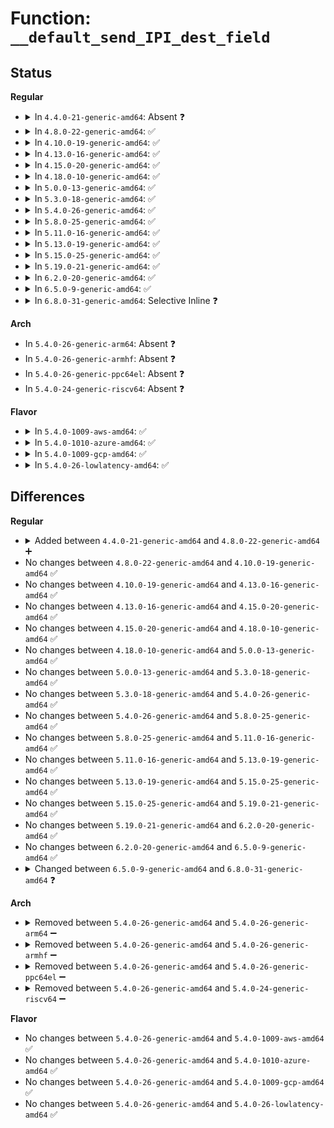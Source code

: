 # Function: <code>__default_send_IPI_dest_field</code>

## Status
<b>Regular</b>
<ul>
<li>
<details>
<summary>In <code>4.4.0-21-generic-amd64</code>: Absent ❓</summary>

```json
{
  "name": "__default_send_IPI_dest_field",
  "collision_type": "Static Duplication",
  "inline_type": "Full",
  "funcs": [
    {
      "addr": 18446744071579192181,
      "name": "__default_send_IPI_dest_field",
      "external": false,
      "loc": "arch/x86/include/asm/ipi.h:93",
      "file": "arch/x86/kernel/apic/ipi.c",
      "inline": "declared, inlined",
      "caller_inline": [
        "arch/x86/kernel/apic/ipi.c:default_send_IPI_mask_sequence_phys",
        "arch/x86/kernel/apic/ipi.c:default_send_IPI_mask_allbutself_phys"
      ],
      "caller_func": []
    },
    {
      "addr": 18446744071579210693,
      "name": "__default_send_IPI_dest_field",
      "external": false,
      "loc": "arch/x86/include/asm/ipi.h:93",
      "file": "arch/x86/kernel/apic/apic_numachip.c",
      "inline": "declared, inlined",
      "caller_inline": [
        "arch/x86/kernel/apic/apic_numachip.c:numachip_send_IPI_one"
      ],
      "caller_func": []
    },
    {
      "addr": 18446744071579215340,
      "name": "__default_send_IPI_dest_field",
      "external": false,
      "loc": "arch/x86/include/asm/ipi.h:93",
      "file": "arch/x86/kernel/apic/apic_flat_64.c",
      "inline": "declared, inlined",
      "caller_inline": [
        "arch/x86/kernel/apic/apic_flat_64.c:flat_send_IPI_mask_allbutself",
        "arch/x86/kernel/apic/apic_flat_64.c:flat_send_IPI_allbutself"
      ],
      "caller_func": []
    }
  ],
  "symbols": []
}
```
</details>
</li>
<li>
<details>
<summary>In <code>4.8.0-22-generic-amd64</code>: ✅</summary>

```c
void __default_send_IPI_dest_field(unsigned int mask, int vector, unsigned int dest)
```

```json
{
  "name": "__default_send_IPI_dest_field",
  "collision_type": "Unique Global",
  "inline_type": "No",
  "funcs": [
    {
      "addr": 18446744071579192592,
      "name": "__default_send_IPI_dest_field",
      "external": true,
      "loc": "arch/x86/kernel/apic/ipi.c:51",
      "file": "arch/x86/kernel/apic/ipi.c",
      "inline": "seen, unknown",
      "caller_inline": [],
      "caller_func": [
        "arch/x86/kernel/apic/ipi.c:default_send_IPI_mask_allbutself_phys",
        "arch/x86/kernel/apic/ipi.c:default_send_IPI_mask_sequence_phys",
        "arch/x86/kernel/apic/ipi.c:default_send_IPI_single_phys",
        "arch/x86/kernel/apic/apic_numachip.c:numachip_send_IPI_one",
        "arch/x86/kernel/apic/apic_flat_64.c:_flat_send_IPI_mask"
      ]
    }
  ],
  "symbols": [
    {
      "addr": 18446744071579192592,
      "name": "__default_send_IPI_dest_field",
      "section": ".text",
      "bind": "STB_GLOBAL",
      "size": 99
    }
  ]
}
```
</details>
</li>
<li>
<details>
<summary>In <code>4.10.0-19-generic-amd64</code>: ✅</summary>

```c
void __default_send_IPI_dest_field(unsigned int mask, int vector, unsigned int dest)
```

```json
{
  "name": "__default_send_IPI_dest_field",
  "collision_type": "Unique Global",
  "inline_type": "No",
  "funcs": [
    {
      "addr": 18446744071579204304,
      "name": "__default_send_IPI_dest_field",
      "external": true,
      "loc": "arch/x86/kernel/apic/ipi.c:51",
      "file": "arch/x86/kernel/apic/ipi.c",
      "inline": "seen, unknown",
      "caller_inline": [],
      "caller_func": [
        "arch/x86/kernel/apic/ipi.c:default_send_IPI_mask_allbutself_phys",
        "arch/x86/kernel/apic/ipi.c:default_send_IPI_mask_sequence_phys",
        "arch/x86/kernel/apic/ipi.c:default_send_IPI_single_phys",
        "arch/x86/kernel/apic/apic_numachip.c:numachip_send_IPI_one",
        "arch/x86/kernel/apic/apic_flat_64.c:_flat_send_IPI_mask"
      ]
    }
  ],
  "symbols": [
    {
      "addr": 18446744071579204304,
      "name": "__default_send_IPI_dest_field",
      "section": ".text",
      "bind": "STB_GLOBAL",
      "size": 99
    }
  ]
}
```
</details>
</li>
<li>
<details>
<summary>In <code>4.13.0-16-generic-amd64</code>: ✅</summary>

```c
void __default_send_IPI_dest_field(unsigned int mask, int vector, unsigned int dest)
```

```json
{
  "name": "__default_send_IPI_dest_field",
  "collision_type": "Unique Global",
  "inline_type": "No",
  "funcs": [
    {
      "addr": 18446744071579202128,
      "name": "__default_send_IPI_dest_field",
      "external": true,
      "loc": "arch/x86/kernel/apic/ipi.c:51",
      "file": "arch/x86/kernel/apic/ipi.c",
      "inline": "seen, unknown",
      "caller_inline": [],
      "caller_func": [
        "arch/x86/kernel/apic/ipi.c:default_send_IPI_mask_allbutself_phys",
        "arch/x86/kernel/apic/ipi.c:default_send_IPI_mask_sequence_phys",
        "arch/x86/kernel/apic/ipi.c:default_send_IPI_single_phys",
        "arch/x86/kernel/apic/apic_numachip.c:numachip_send_IPI_one",
        "arch/x86/kernel/apic/apic_flat_64.c:_flat_send_IPI_mask"
      ]
    }
  ],
  "symbols": [
    {
      "addr": 18446744071579202128,
      "name": "__default_send_IPI_dest_field",
      "section": ".text",
      "bind": "STB_GLOBAL",
      "size": 99
    }
  ]
}
```
</details>
</li>
<li>
<details>
<summary>In <code>4.15.0-20-generic-amd64</code>: ✅</summary>

```c
void __default_send_IPI_dest_field(unsigned int mask, int vector, unsigned int dest)
```

```json
{
  "name": "__default_send_IPI_dest_field",
  "collision_type": "Unique Global",
  "inline_type": "No",
  "funcs": [
    {
      "addr": 18446744071579217632,
      "name": "__default_send_IPI_dest_field",
      "external": true,
      "loc": "arch/x86/kernel/apic/ipi.c:52",
      "file": "arch/x86/kernel/apic/ipi.c",
      "inline": "seen, unknown",
      "caller_inline": [],
      "caller_func": [
        "arch/x86/kernel/apic/ipi.c:default_send_IPI_mask_allbutself_phys",
        "arch/x86/kernel/apic/ipi.c:default_send_IPI_mask_sequence_phys",
        "arch/x86/kernel/apic/ipi.c:default_send_IPI_single_phys",
        "arch/x86/kernel/apic/apic_numachip.c:numachip_send_IPI_one",
        "arch/x86/kernel/apic/apic_flat_64.c:_flat_send_IPI_mask"
      ]
    }
  ],
  "symbols": [
    {
      "addr": 18446744071579217632,
      "name": "__default_send_IPI_dest_field",
      "section": ".text",
      "bind": "STB_GLOBAL",
      "size": 102
    }
  ]
}
```
</details>
</li>
<li>
<details>
<summary>In <code>4.18.0-10-generic-amd64</code>: ✅</summary>

```c
void __default_send_IPI_dest_field(unsigned int mask, int vector, unsigned int dest)
```

```json
{
  "name": "__default_send_IPI_dest_field",
  "collision_type": "Unique Global",
  "inline_type": "No",
  "funcs": [
    {
      "addr": 18446744071579229920,
      "name": "__default_send_IPI_dest_field",
      "external": true,
      "loc": "arch/x86/kernel/apic/ipi.c:52",
      "file": "arch/x86/kernel/apic/ipi.c",
      "inline": "seen, unknown",
      "caller_inline": [],
      "caller_func": [
        "arch/x86/kernel/apic/ipi.c:default_send_IPI_mask_allbutself_phys",
        "arch/x86/kernel/apic/ipi.c:default_send_IPI_mask_sequence_phys",
        "arch/x86/kernel/apic/ipi.c:default_send_IPI_single_phys",
        "arch/x86/kernel/apic/apic_numachip.c:numachip_send_IPI_one",
        "arch/x86/kernel/apic/apic_flat_64.c:_flat_send_IPI_mask"
      ]
    }
  ],
  "symbols": [
    {
      "addr": 18446744071579229920,
      "name": "__default_send_IPI_dest_field",
      "section": ".text",
      "bind": "STB_GLOBAL",
      "size": 102
    }
  ]
}
```
</details>
</li>
<li>
<details>
<summary>In <code>5.0.0-13-generic-amd64</code>: ✅</summary>

```c
void __default_send_IPI_dest_field(unsigned int mask, int vector, unsigned int dest)
```

```json
{
  "name": "__default_send_IPI_dest_field",
  "collision_type": "Unique Global",
  "inline_type": "No",
  "funcs": [
    {
      "addr": 18446744071579253616,
      "name": "__default_send_IPI_dest_field",
      "external": true,
      "loc": "arch/x86/kernel/apic/ipi.c:52",
      "file": "arch/x86/kernel/apic/ipi.c",
      "inline": "seen, unknown",
      "caller_inline": [],
      "caller_func": [
        "arch/x86/kernel/apic/ipi.c:default_send_IPI_mask_allbutself_phys",
        "arch/x86/kernel/apic/ipi.c:default_send_IPI_mask_sequence_phys",
        "arch/x86/kernel/apic/ipi.c:default_send_IPI_single_phys",
        "arch/x86/kernel/apic/apic_numachip.c:numachip_send_IPI_one",
        "arch/x86/kernel/apic/apic_flat_64.c:_flat_send_IPI_mask"
      ]
    }
  ],
  "symbols": [
    {
      "addr": 18446744071579253616,
      "name": "__default_send_IPI_dest_field",
      "section": ".text",
      "bind": "STB_GLOBAL",
      "size": 102
    }
  ]
}
```
</details>
</li>
<li>
<details>
<summary>In <code>5.3.0-18-generic-amd64</code>: ✅</summary>

```c
void __default_send_IPI_dest_field(unsigned int mask, int vector, unsigned int dest)
```

```json
{
  "name": "__default_send_IPI_dest_field",
  "collision_type": "Unique Global",
  "inline_type": "No",
  "funcs": [
    {
      "addr": 18446744071579267632,
      "name": "__default_send_IPI_dest_field",
      "external": true,
      "loc": "arch/x86/kernel/apic/ipi.c:52",
      "file": "arch/x86/kernel/apic/ipi.c",
      "inline": "seen, unknown",
      "caller_inline": [],
      "caller_func": [
        "arch/x86/kernel/apic/ipi.c:default_send_IPI_mask_allbutself_phys",
        "arch/x86/kernel/apic/ipi.c:default_send_IPI_mask_sequence_phys",
        "arch/x86/kernel/apic/ipi.c:default_send_IPI_single_phys",
        "arch/x86/kernel/apic/apic_numachip.c:numachip_send_IPI_one",
        "arch/x86/kernel/apic/apic_flat_64.c:_flat_send_IPI_mask"
      ]
    }
  ],
  "symbols": [
    {
      "addr": 18446744071579267632,
      "name": "__default_send_IPI_dest_field",
      "section": ".text",
      "bind": "STB_GLOBAL",
      "size": 104
    }
  ]
}
```
</details>
</li>
<li>
<details>
<summary>In <code>5.4.0-26-generic-amd64</code>: ✅</summary>

```c
void __default_send_IPI_dest_field(unsigned int mask, int vector, unsigned int dest)
```

```json
{
  "name": "__default_send_IPI_dest_field",
  "collision_type": "Unique Global",
  "inline_type": "No",
  "funcs": [
    {
      "addr": 18446744071579269760,
      "name": "__default_send_IPI_dest_field",
      "external": true,
      "loc": "arch/x86/kernel/apic/ipi.c:145",
      "file": "arch/x86/kernel/apic/ipi.c",
      "inline": "seen, unknown",
      "caller_inline": [],
      "caller_func": [
        "arch/x86/kernel/apic/ipi.c:default_send_IPI_mask_allbutself_phys",
        "arch/x86/kernel/apic/ipi.c:default_send_IPI_mask_sequence_phys",
        "arch/x86/kernel/apic/ipi.c:default_send_IPI_single_phys",
        "arch/x86/kernel/apic/apic_numachip.c:numachip_send_IPI_one",
        "arch/x86/kernel/apic/apic_flat_64.c:_flat_send_IPI_mask"
      ]
    }
  ],
  "symbols": [
    {
      "addr": 18446744071579269760,
      "name": "__default_send_IPI_dest_field",
      "section": ".text",
      "bind": "STB_GLOBAL",
      "size": 104
    }
  ]
}
```
</details>
</li>
<li>
<details>
<summary>In <code>5.8.0-25-generic-amd64</code>: ✅</summary>

```c
void __default_send_IPI_dest_field(unsigned int mask, int vector, unsigned int dest)
```

```json
{
  "name": "__default_send_IPI_dest_field",
  "collision_type": "Unique Global",
  "inline_type": "No",
  "funcs": [
    {
      "addr": 18446744071579297744,
      "name": "__default_send_IPI_dest_field",
      "external": true,
      "loc": "arch/x86/kernel/apic/ipi.c:145",
      "file": "arch/x86/kernel/apic/ipi.c",
      "inline": "seen, unknown",
      "caller_inline": [],
      "caller_func": [
        "arch/x86/kernel/apic/ipi.c:default_send_IPI_mask_allbutself_phys",
        "arch/x86/kernel/apic/ipi.c:default_send_IPI_mask_sequence_phys",
        "arch/x86/kernel/apic/ipi.c:default_send_IPI_single_phys",
        "arch/x86/kernel/apic/apic_numachip.c:numachip_send_IPI_one",
        "arch/x86/kernel/apic/apic_flat_64.c:_flat_send_IPI_mask"
      ]
    }
  ],
  "symbols": [
    {
      "addr": 18446744071579297744,
      "name": "__default_send_IPI_dest_field",
      "section": ".text",
      "bind": "STB_GLOBAL",
      "size": 103
    }
  ]
}
```
</details>
</li>
<li>
<details>
<summary>In <code>5.11.0-16-generic-amd64</code>: ✅</summary>

```c
void __default_send_IPI_dest_field(unsigned int mask, int vector, unsigned int dest)
```

```json
{
  "name": "__default_send_IPI_dest_field",
  "collision_type": "Unique Global",
  "inline_type": "No",
  "funcs": [
    {
      "addr": 18446744071579302992,
      "name": "__default_send_IPI_dest_field",
      "external": true,
      "loc": "arch/x86/kernel/apic/ipi.c:146",
      "file": "arch/x86/kernel/apic/ipi.c",
      "inline": "seen, unknown",
      "caller_inline": [],
      "caller_func": [
        "arch/x86/kernel/apic/ipi.c:default_send_IPI_mask_allbutself_phys",
        "arch/x86/kernel/apic/ipi.c:default_send_IPI_mask_sequence_phys",
        "arch/x86/kernel/apic/ipi.c:default_send_IPI_single_phys",
        "arch/x86/kernel/apic/apic_numachip.c:numachip_send_IPI_one",
        "arch/x86/kernel/apic/apic_flat_64.c:_flat_send_IPI_mask"
      ]
    }
  ],
  "symbols": [
    {
      "addr": 18446744071579302992,
      "name": "__default_send_IPI_dest_field",
      "section": ".text",
      "bind": "STB_GLOBAL",
      "size": 103
    }
  ]
}
```
</details>
</li>
<li>
<details>
<summary>In <code>5.13.0-19-generic-amd64</code>: ✅</summary>

```c
void __default_send_IPI_dest_field(unsigned int mask, int vector, unsigned int dest)
```

```json
{
  "name": "__default_send_IPI_dest_field",
  "collision_type": "Unique Global",
  "inline_type": "No",
  "funcs": [
    {
      "addr": 18446744071579305856,
      "name": "__default_send_IPI_dest_field",
      "external": true,
      "loc": "arch/x86/kernel/apic/ipi.c:146",
      "file": "arch/x86/kernel/apic/ipi.c",
      "inline": "seen, unknown",
      "caller_inline": [],
      "caller_func": [
        "arch/x86/kernel/apic/ipi.c:default_send_IPI_mask_allbutself_phys",
        "arch/x86/kernel/apic/ipi.c:default_send_IPI_mask_sequence_phys",
        "arch/x86/kernel/apic/ipi.c:default_send_IPI_single_phys",
        "arch/x86/kernel/apic/apic_numachip.c:numachip_send_IPI_one",
        "arch/x86/kernel/apic/apic_flat_64.c:_flat_send_IPI_mask"
      ]
    }
  ],
  "symbols": [
    {
      "addr": 18446744071579305856,
      "name": "__default_send_IPI_dest_field",
      "section": ".text",
      "bind": "STB_GLOBAL",
      "size": 103
    }
  ]
}
```
</details>
</li>
<li>
<details>
<summary>In <code>5.15.0-25-generic-amd64</code>: ✅</summary>

```c
void __default_send_IPI_dest_field(unsigned int mask, int vector, unsigned int dest)
```

```json
{
  "name": "__default_send_IPI_dest_field",
  "collision_type": "Unique Global",
  "inline_type": "No",
  "funcs": [
    {
      "addr": 18446744071579353936,
      "name": "__default_send_IPI_dest_field",
      "external": true,
      "loc": "arch/x86/kernel/apic/ipi.c:146",
      "file": "arch/x86/kernel/apic/ipi.c",
      "inline": "seen, unknown",
      "caller_inline": [],
      "caller_func": [
        "arch/x86/kernel/apic/ipi.c:default_send_IPI_mask_allbutself_phys",
        "arch/x86/kernel/apic/ipi.c:default_send_IPI_mask_sequence_phys",
        "arch/x86/kernel/apic/ipi.c:default_send_IPI_single_phys",
        "arch/x86/kernel/apic/apic_numachip.c:numachip_send_IPI_one",
        "arch/x86/kernel/apic/apic_flat_64.c:_flat_send_IPI_mask"
      ]
    }
  ],
  "symbols": [
    {
      "addr": 18446744071579353936,
      "name": "__default_send_IPI_dest_field",
      "section": ".text",
      "bind": "STB_GLOBAL",
      "size": 103
    }
  ]
}
```
</details>
</li>
<li>
<details>
<summary>In <code>5.19.0-21-generic-amd64</code>: ✅</summary>

```c
void __default_send_IPI_dest_field(unsigned int mask, int vector, unsigned int dest)
```

```json
{
  "name": "__default_send_IPI_dest_field",
  "collision_type": "Unique Global",
  "inline_type": "No",
  "funcs": [
    {
      "addr": 18446744071579416320,
      "name": "__default_send_IPI_dest_field",
      "external": true,
      "loc": "arch/x86/kernel/apic/ipi.c:146",
      "file": "arch/x86/kernel/apic/ipi.c",
      "inline": "seen, unknown",
      "caller_inline": [],
      "caller_func": [
        "arch/x86/kernel/apic/ipi.c:default_send_IPI_mask_allbutself_phys",
        "arch/x86/kernel/apic/ipi.c:default_send_IPI_mask_sequence_phys",
        "arch/x86/kernel/apic/ipi.c:default_send_IPI_single_phys",
        "arch/x86/kernel/apic/apic_numachip.c:numachip_send_IPI_one",
        "arch/x86/kernel/apic/apic_flat_64.c:_flat_send_IPI_mask"
      ]
    }
  ],
  "symbols": [
    {
      "addr": 18446744071579416320,
      "name": "__default_send_IPI_dest_field",
      "section": ".text",
      "bind": "STB_GLOBAL",
      "size": 107
    }
  ]
}
```
</details>
</li>
<li>
<details>
<summary>In <code>6.2.0-20-generic-amd64</code>: ✅</summary>

```c
void __default_send_IPI_dest_field(unsigned int mask, int vector, unsigned int dest)
```

```json
{
  "name": "__default_send_IPI_dest_field",
  "collision_type": "Unique Global",
  "inline_type": "No",
  "funcs": [
    {
      "addr": 18446744071579499264,
      "name": "__default_send_IPI_dest_field",
      "external": true,
      "loc": "arch/x86/kernel/apic/ipi.c:146",
      "file": "arch/x86/kernel/apic/ipi.c",
      "inline": "seen, unknown",
      "caller_inline": [],
      "caller_func": [
        "arch/x86/kernel/apic/ipi.c:default_send_IPI_mask_allbutself_phys",
        "arch/x86/kernel/apic/ipi.c:default_send_IPI_mask_sequence_phys",
        "arch/x86/kernel/apic/ipi.c:default_send_IPI_single_phys",
        "arch/x86/kernel/apic/apic_numachip.c:numachip_send_IPI_one",
        "arch/x86/kernel/apic/apic_flat_64.c:_flat_send_IPI_mask"
      ]
    }
  ],
  "symbols": [
    {
      "addr": 18446744071579499264,
      "name": "__default_send_IPI_dest_field",
      "section": ".text",
      "bind": "STB_GLOBAL",
      "size": 107
    }
  ]
}
```
</details>
</li>
<li>
<details>
<summary>In <code>6.5.0-9-generic-amd64</code>: ✅</summary>

```c
void __default_send_IPI_dest_field(unsigned int mask, int vector, unsigned int dest)
```

```json
{
  "name": "__default_send_IPI_dest_field",
  "collision_type": "Unique Global",
  "inline_type": "No",
  "funcs": [
    {
      "addr": 18446744071579511440,
      "name": "__default_send_IPI_dest_field",
      "external": true,
      "loc": "arch/x86/kernel/apic/ipi.c:146",
      "file": "arch/x86/kernel/apic/ipi.c",
      "inline": "seen, unknown",
      "caller_inline": [],
      "caller_func": [
        "arch/x86/kernel/apic/ipi.c:default_send_IPI_mask_allbutself_phys",
        "arch/x86/kernel/apic/ipi.c:default_send_IPI_mask_sequence_phys",
        "arch/x86/kernel/apic/ipi.c:default_send_IPI_single_phys",
        "arch/x86/kernel/apic/apic_numachip.c:numachip_send_IPI_one",
        "arch/x86/kernel/apic/apic_flat_64.c:_flat_send_IPI_mask"
      ]
    }
  ],
  "symbols": [
    {
      "addr": 18446744071579511440,
      "name": "__default_send_IPI_dest_field",
      "section": ".text",
      "bind": "STB_GLOBAL",
      "size": 107
    }
  ]
}
```
</details>
</li>
<li>
<details>
<summary>In <code>6.8.0-31-generic-amd64</code>: Selective Inline ❓</summary>

```c
void __default_send_IPI_dest_field(unsigned int dest_mask, int vector, unsigned int dest_mode)
```

```json
{
  "name": "__default_send_IPI_dest_field",
  "collision_type": "Unique Global",
  "inline_type": "Selective",
  "funcs": [
    {
      "addr": 18446744071579540332,
      "name": "__default_send_IPI_dest_field",
      "external": true,
      "loc": "arch/x86/kernel/apic/ipi.c:173",
      "file": "arch/x86/kernel/apic/ipi.c",
      "inline": "not declared, inlined",
      "caller_inline": [
        "arch/x86/kernel/apic/ipi.c:default_send_IPI_mask_allbutself_phys",
        "arch/x86/kernel/apic/ipi.c:default_send_IPI_mask_sequence_phys",
        "arch/x86/kernel/apic/ipi.c:default_send_IPI_single_phys"
      ],
      "caller_func": [
        "arch/x86/kernel/apic/apic_numachip.c:numachip_send_IPI_one",
        "arch/x86/kernel/apic/apic_flat_64.c:_flat_send_IPI_mask"
      ]
    }
  ],
  "symbols": [
    {
      "addr": 18446744071579539408,
      "name": "__default_send_IPI_dest_field",
      "section": ".text",
      "bind": "STB_GLOBAL",
      "size": 146
    }
  ]
}
```
</details>
</li>
</ul>
<b>Arch</b>
<ul>
<li>
In <code>5.4.0-26-generic-arm64</code>: Absent ❓
</li>
<li>
In <code>5.4.0-26-generic-armhf</code>: Absent ❓
</li>
<li>
In <code>5.4.0-26-generic-ppc64el</code>: Absent ❓
</li>
<li>
In <code>5.4.0-24-generic-riscv64</code>: Absent ❓
</li>
</ul>
<b>Flavor</b>
<ul>
<li>
<details>
<summary>In <code>5.4.0-1009-aws-amd64</code>: ✅</summary>

```c
void __default_send_IPI_dest_field(unsigned int mask, int vector, unsigned int dest)
```

```json
{
  "name": "__default_send_IPI_dest_field",
  "collision_type": "Unique Global",
  "inline_type": "No",
  "funcs": [
    {
      "addr": 18446744071579268464,
      "name": "__default_send_IPI_dest_field",
      "external": true,
      "loc": "arch/x86/kernel/apic/ipi.c:145",
      "file": "arch/x86/kernel/apic/ipi.c",
      "inline": "seen, unknown",
      "caller_inline": [],
      "caller_func": [
        "arch/x86/kernel/apic/ipi.c:default_send_IPI_mask_allbutself_phys",
        "arch/x86/kernel/apic/ipi.c:default_send_IPI_mask_sequence_phys",
        "arch/x86/kernel/apic/ipi.c:default_send_IPI_single_phys",
        "arch/x86/kernel/apic/apic_numachip.c:numachip_send_IPI_one",
        "arch/x86/kernel/apic/apic_flat_64.c:_flat_send_IPI_mask"
      ]
    }
  ],
  "symbols": [
    {
      "addr": 18446744071579268464,
      "name": "__default_send_IPI_dest_field",
      "section": ".text",
      "bind": "STB_GLOBAL",
      "size": 104
    }
  ]
}
```
</details>
</li>
<li>
<details>
<summary>In <code>5.4.0-1010-azure-amd64</code>: ✅</summary>

```c
void __default_send_IPI_dest_field(unsigned int mask, int vector, unsigned int dest)
```

```json
{
  "name": "__default_send_IPI_dest_field",
  "collision_type": "Unique Global",
  "inline_type": "No",
  "funcs": [
    {
      "addr": 18446744071579203888,
      "name": "__default_send_IPI_dest_field",
      "external": true,
      "loc": "arch/x86/kernel/apic/ipi.c:145",
      "file": "arch/x86/kernel/apic/ipi.c",
      "inline": "seen, unknown",
      "caller_inline": [],
      "caller_func": [
        "arch/x86/kernel/apic/ipi.c:default_send_IPI_mask_allbutself_phys",
        "arch/x86/kernel/apic/ipi.c:default_send_IPI_mask_sequence_phys",
        "arch/x86/kernel/apic/ipi.c:default_send_IPI_single_phys",
        "arch/x86/kernel/apic/apic_numachip.c:numachip_send_IPI_one",
        "arch/x86/kernel/apic/apic_flat_64.c:_flat_send_IPI_mask"
      ]
    }
  ],
  "symbols": [
    {
      "addr": 18446744071579203888,
      "name": "__default_send_IPI_dest_field",
      "section": ".text",
      "bind": "STB_GLOBAL",
      "size": 104
    }
  ]
}
```
</details>
</li>
<li>
<details>
<summary>In <code>5.4.0-1009-gcp-amd64</code>: ✅</summary>

```c
void __default_send_IPI_dest_field(unsigned int mask, int vector, unsigned int dest)
```

```json
{
  "name": "__default_send_IPI_dest_field",
  "collision_type": "Unique Global",
  "inline_type": "No",
  "funcs": [
    {
      "addr": 18446744071579269664,
      "name": "__default_send_IPI_dest_field",
      "external": true,
      "loc": "arch/x86/kernel/apic/ipi.c:145",
      "file": "arch/x86/kernel/apic/ipi.c",
      "inline": "seen, unknown",
      "caller_inline": [],
      "caller_func": [
        "arch/x86/kernel/apic/ipi.c:default_send_IPI_mask_allbutself_phys",
        "arch/x86/kernel/apic/ipi.c:default_send_IPI_mask_sequence_phys",
        "arch/x86/kernel/apic/ipi.c:default_send_IPI_single_phys",
        "arch/x86/kernel/apic/apic_numachip.c:numachip_send_IPI_one",
        "arch/x86/kernel/apic/apic_flat_64.c:_flat_send_IPI_mask"
      ]
    }
  ],
  "symbols": [
    {
      "addr": 18446744071579269664,
      "name": "__default_send_IPI_dest_field",
      "section": ".text",
      "bind": "STB_GLOBAL",
      "size": 104
    }
  ]
}
```
</details>
</li>
<li>
<details>
<summary>In <code>5.4.0-26-lowlatency-amd64</code>: ✅</summary>

```c
void __default_send_IPI_dest_field(unsigned int mask, int vector, unsigned int dest)
```

```json
{
  "name": "__default_send_IPI_dest_field",
  "collision_type": "Unique Global",
  "inline_type": "No",
  "funcs": [
    {
      "addr": 18446744071579275264,
      "name": "__default_send_IPI_dest_field",
      "external": true,
      "loc": "arch/x86/kernel/apic/ipi.c:145",
      "file": "arch/x86/kernel/apic/ipi.c",
      "inline": "seen, unknown",
      "caller_inline": [],
      "caller_func": [
        "arch/x86/kernel/apic/ipi.c:default_send_IPI_mask_allbutself_phys",
        "arch/x86/kernel/apic/ipi.c:default_send_IPI_mask_sequence_phys",
        "arch/x86/kernel/apic/ipi.c:default_send_IPI_single_phys",
        "arch/x86/kernel/apic/apic_numachip.c:numachip_send_IPI_one",
        "arch/x86/kernel/apic/apic_flat_64.c:_flat_send_IPI_mask"
      ]
    }
  ],
  "symbols": [
    {
      "addr": 18446744071579275264,
      "name": "__default_send_IPI_dest_field",
      "section": ".text",
      "bind": "STB_GLOBAL",
      "size": 104
    }
  ]
}
```
</details>
</li>
</ul>

## Differences
<b>Regular</b>
<ul>
<li>
<details>
<summary>Added between <code>4.4.0-21-generic-amd64</code> and <code>4.8.0-22-generic-amd64</code> ➕</summary>

```c
void __default_send_IPI_dest_field(unsigned int mask, int vector, unsigned int dest)
```
</details>
</li>
<li>
No changes between <code>4.8.0-22-generic-amd64</code> and <code>4.10.0-19-generic-amd64</code> ✅
</li>
<li>
No changes between <code>4.10.0-19-generic-amd64</code> and <code>4.13.0-16-generic-amd64</code> ✅
</li>
<li>
No changes between <code>4.13.0-16-generic-amd64</code> and <code>4.15.0-20-generic-amd64</code> ✅
</li>
<li>
No changes between <code>4.15.0-20-generic-amd64</code> and <code>4.18.0-10-generic-amd64</code> ✅
</li>
<li>
No changes between <code>4.18.0-10-generic-amd64</code> and <code>5.0.0-13-generic-amd64</code> ✅
</li>
<li>
No changes between <code>5.0.0-13-generic-amd64</code> and <code>5.3.0-18-generic-amd64</code> ✅
</li>
<li>
No changes between <code>5.3.0-18-generic-amd64</code> and <code>5.4.0-26-generic-amd64</code> ✅
</li>
<li>
No changes between <code>5.4.0-26-generic-amd64</code> and <code>5.8.0-25-generic-amd64</code> ✅
</li>
<li>
No changes between <code>5.8.0-25-generic-amd64</code> and <code>5.11.0-16-generic-amd64</code> ✅
</li>
<li>
No changes between <code>5.11.0-16-generic-amd64</code> and <code>5.13.0-19-generic-amd64</code> ✅
</li>
<li>
No changes between <code>5.13.0-19-generic-amd64</code> and <code>5.15.0-25-generic-amd64</code> ✅
</li>
<li>
No changes between <code>5.15.0-25-generic-amd64</code> and <code>5.19.0-21-generic-amd64</code> ✅
</li>
<li>
No changes between <code>5.19.0-21-generic-amd64</code> and <code>6.2.0-20-generic-amd64</code> ✅
</li>
<li>
No changes between <code>6.2.0-20-generic-amd64</code> and <code>6.5.0-9-generic-amd64</code> ✅
</li>
<li>
<details>
<summary>Changed between <code>6.5.0-9-generic-amd64</code> and <code>6.8.0-31-generic-amd64</code> ❓</summary>
<ul>
<li>
<b>Param added. </b>
<code>unsigned int dest_mask</code>
</li>
<li>
<b>Param added. </b>
<code>unsigned int dest_mode</code>
</li>
<li>
<b>Param removed. </b>
<code>unsigned int mask</code>
</li>
<li>
<b>Param removed. </b>
<code>unsigned int dest</code>
</li>
</ul>
</details>
</li>
</ul>
<b>Arch</b>
<ul>
<li>
<details>
<summary>Removed between <code>5.4.0-26-generic-amd64</code> and <code>5.4.0-26-generic-arm64</code> ➖</summary>

```c
void __default_send_IPI_dest_field(unsigned int mask, int vector, unsigned int dest)
```
</details>
</li>
<li>
<details>
<summary>Removed between <code>5.4.0-26-generic-amd64</code> and <code>5.4.0-26-generic-armhf</code> ➖</summary>

```c
void __default_send_IPI_dest_field(unsigned int mask, int vector, unsigned int dest)
```
</details>
</li>
<li>
<details>
<summary>Removed between <code>5.4.0-26-generic-amd64</code> and <code>5.4.0-26-generic-ppc64el</code> ➖</summary>

```c
void __default_send_IPI_dest_field(unsigned int mask, int vector, unsigned int dest)
```
</details>
</li>
<li>
<details>
<summary>Removed between <code>5.4.0-26-generic-amd64</code> and <code>5.4.0-24-generic-riscv64</code> ➖</summary>

```c
void __default_send_IPI_dest_field(unsigned int mask, int vector, unsigned int dest)
```
</details>
</li>
</ul>
<b>Flavor</b>
<ul>
<li>
No changes between <code>5.4.0-26-generic-amd64</code> and <code>5.4.0-1009-aws-amd64</code> ✅
</li>
<li>
No changes between <code>5.4.0-26-generic-amd64</code> and <code>5.4.0-1010-azure-amd64</code> ✅
</li>
<li>
No changes between <code>5.4.0-26-generic-amd64</code> and <code>5.4.0-1009-gcp-amd64</code> ✅
</li>
<li>
No changes between <code>5.4.0-26-generic-amd64</code> and <code>5.4.0-26-lowlatency-amd64</code> ✅
</li>
</ul>
